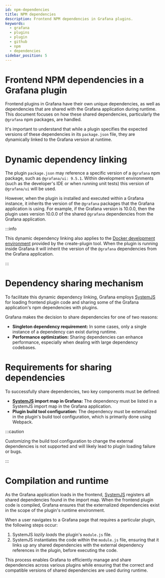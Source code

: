 ```yaml
---
id: npm-dependencies
title: NPM dependencies
description: Frontend NPM dependencies in Grafana plugins.
keywords:
  - grafana
  - plugins
  - plugin
  - github
  - npm
  - dependencies
sidebar_position: 5
---
```


# Frontend NPM dependencies in a Grafana plugin

Frontend plugins in Grafana have their own unique dependencies, as well as dependencies that are shared with the Grafana application during runtime. This document focuses on how these shared dependencies, particularly the `@grafana` npm packages, are handled.

It's important to understand that while a plugin specifies the expected versions of these dependencies in its `package.json` file, they are dynamically linked to the Grafana version at runtime.

# Dynamic dependency linking

The plugin `package.json` may reference a specific version of a `@grafana` npm package, such as `@grafana/ui: 9.5.1`. Within development environments (such as the developer's IDE or when running unit tests) this version of `@grafana/ui` will be used.

However, when the plugin is installed and executed within a Grafana instance, it inherits the version of the `@grafana` packages that the Grafana application is using. For example, if the Grafana version is 10.0.0, then the plugin uses version 10.0.0 of the shared `@grafana` dependencies from the Grafana application.

:::info

This dynamic dependency linking also applies to the [Docker development environment](/get-started/set-up-development-environment) provided by the create-plugin tool. When the plugin is running inside Grafana it will inherit the version of the `@grafana` dependencies from the Grafana application.

:::

# Dependency sharing mechanism

To facilitate this dynamic dependency linking, Grafana employs [SystemJS](https://github.com/systemjs/systemjs) for loading frontend plugin code and sharing some of the Grafana application's npm dependencies with plugins.

Grafana makes the decision to share dependencies for one of two reasons:

- **Singleton dependency requirement:** In some cases, only a single instance of a dependency can exist during runtime.
- **Performance optimization:** Sharing dependencies can enhance performance, especially when dealing with large dependency codebases.

# Requirements for sharing dependencies

To successfully share dependencies, two key components must be defined:

- **[SystemJS](https://github.com/systemjs/systemjs) import map in Grafana:** The dependency must be listed in a SystemJS import map in the Grafana application.
- **Plugin build tool configuration:** The dependency must be externalized in the plugin's build tool configuration, which is primarily done using Webpack.

:::caution

Customizing the build tool configuration to change the external dependencies is not supported and will likely lead to plugin loading failure or bugs.

:::

# Compilation and runtime

As the Grafana application loads in the frontend, [SystemJS](https://github.com/systemjs/systemjs) registers all shared dependencies found in the import map. When the frontend plugin code is compiled, Grafana ensures that the externalized dependencies exist in the scope of the plugin's runtime environment.

When a user navigates to a Grafana page that requires a particular plugin, the following steps occur:

1. SystemJS _lazily loads_ the plugin's `module.js` file.
1. SystemJS instantiates the code within the `module.js` file, ensuring that it links up any shared dependencies with the external dependency references in the plugin, before executing the code.

This process enables Grafana to efficiently manage and share dependencies across various plugins while ensuring that the correct and compatible versions of shared dependencies are used during runtime.
